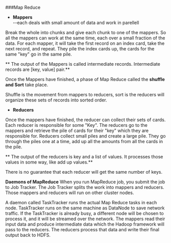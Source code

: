 ###Map Reduce

* **Mappers**  
--each deals with small amount of data and work in parellell

 Break the whole into chunks and give each chunk to one of the mappers. So all the mappers can work at the same time, each over a small fraction of the data.
 For each mapper, it will take the first record on an index card, take the next record, and repeat. They pile the index cards up, the cards for the same "key" go in the same pile.
 
 ** The output of the Mappers is called intermediate records. Intermediate records are [key, value] pair.**
 
 Once the Mappers have finished, a phase of Map Reduce called the **shuffle and Sort** take place.
 
 Shuffle is the movement from mappers to reducers, sort is the reducers will organize these sets of records into sorted order.
 
* **Reducers**

 Once the mappers have finished, the reducer can collect their sets of cards. Each reducer is responsible for some "Key". The reducers go to the mappers and retrieve the pile of cards for their "key" which they are responsible for. Reducers collect small piles and create a large pile. They go through the piles one at a time, add up all the amounts from all the cards in the pile.
 
 ** The output of the reducers is key and a list of values. It processes those values in some way, like add up values.**
 
 There is no guarantee that each reducer will get the same number of keys.
 
**Daemons of MapReduce**
When you run MapReduce job, you submit the job to Job Tracker. The Job Tracker splits the work into mappers and reducers. Those mappers and reducers will run on other cluster nodes.

A daemon called TaskTracker runs the actual Map Reduce tasks in each node. TaskTracker runs on the same machine as DataNode to save network traffic. If the TaskTracker is already busy, a different node will be chosen to process it, and it will be streamed over the network. The mappers read their input data and produce intermediate data which the Hadoop framework will pass to the reducers. The reducers process that data and write their final output back to HDFS.
